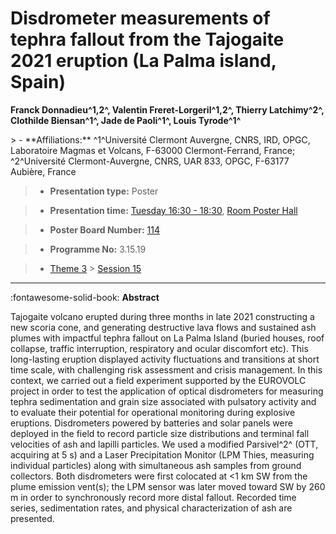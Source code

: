 # Disdrometer measurements of tephra fallout from the Tajogaite 2021 eruption (La Palma island, Spain)

**Franck Donnadieu^1,2^, Valentin Freret-Lorgeril^1,2^, Thierry Latchimy^2^, Clothilde Biensan^1^, Jade de Paoli^1^, Louis Tyrode^1^**

<!-- more -->> - **Affiliations:** ^1^Université Clermont Auvergne, CNRS, IRD, OPGC, Laboratoire Magmas et Volcans, F-63000 Clermont-Ferrand, France; ^2^Université Clermont-Auvergne, CNRS, UAR 833, OPGC, F-63177 Aubière, France 

> - **Presentation type:** Poster

> - **Presentation time:** [Tuesday 16:30 - 18:30](../sessions_comparison.md#__tabbed_2_6), [Room Poster Hall](../maps_venue.md#__tabbed_1_1)

> - **Poster Board Number:** [114](../map_poster_boards.md#tuesday)

> - **Programme No:** 3.15.19

> - [Theme 3](../theme3.md) > [Session 15](../sessions/session-3-15.md)

--- 

:fontawesome-solid-book: **Abstract**

Tajogaite volcano erupted during three months in late 2021 constructing a new scoria cone, and generating destructive lava flows and sustained ash plumes with impactful tephra fallout on La Palma Island (buried houses, roof collapse, traffic interruption, respiratory and ocular discomfort etc). This long-lasting eruption displayed activity fluctuations and transitions at short time scale, with challenging risk assessment and crisis management. In this context, we carried out a field experiment supported by the EUROVOLC project in order to test the application of optical disdrometers for measuring tephra sedimentation and grain size associated with pulsatory activity and to evaluate their potential for operational monitoring during explosive eruptions. Disdrometers powered by batteries and solar panels were deployed in the field to record particle size distributions and terminal fall velocities of ash and lapilli particles. We used a modified Parsivel^2^ (OTT, acquiring at 5 s) and a Laser Precipitation Monitor (LPM Thies, measuring individual particles) along with simultaneous ash samples from ground collectors. Both disdrometers were first colocated at <1 km SW from the plume emission vent(s); the LPM sensor was later moved toward SW by 260 m in order to synchronously record more distal fallout. Recorded time series, sedimentation rates, and physical characterization of ash are presented.

